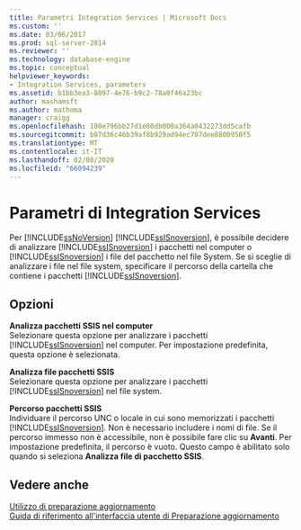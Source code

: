 ```yaml
---
title: Parametri Integration Services | Microsoft Docs
ms.custom: ''
ms.date: 03/06/2017
ms.prod: sql-server-2014
ms.reviewer: ''
ms.technology: database-engine
ms.topic: conceptual
helpviewer_keywords:
- Integration Services, parameters
ms.assetid: b1bb3ea3-8097-4e76-b9c2-78a0f46a23bc
author: mashamsft
ms.author: mathoma
manager: craigg
ms.openlocfilehash: 100e796bb27d1e60db000a364a0432273dd5cafb
ms.sourcegitcommit: b87d36c46b39af8b929ad94ec707dee8800950f5
ms.translationtype: MT
ms.contentlocale: it-IT
ms.lasthandoff: 02/08/2020
ms.locfileid: "66094239"
---
```

# <a name="integration-services-parameters"></a>Parametri di Integration Services
  Per [!INCLUDE[ssNoVersion](../../includes/ssnoversion-md.md)] [!INCLUDE[ssISnoversion](../../includes/ssisnoversion-md.md)], è possibile decidere di analizzare [!INCLUDE[ssISnoversion](../../includes/ssisnoversion-md.md)] i pacchetti nel computer o [!INCLUDE[ssISnoversion](../../includes/ssisnoversion-md.md)] i file del pacchetto nel file System. Se si sceglie di analizzare i file nel file system, specificare il percorso della cartella che contiene i pacchetti [!INCLUDE[ssISnoversion](../../includes/ssisnoversion-md.md)].  
  
## <a name="options"></a>Opzioni  
 **Analizza pacchetti SSIS nel computer**  
 Selezionare questa opzione per analizzare i pacchetti [!INCLUDE[ssISnoversion](../../includes/ssisnoversion-md.md)] nel computer. Per impostazione predefinita, questa opzione è selezionata.  
  
 **Analizza file pacchetti SSIS**  
 Selezionare questa opzione per analizzare i pacchetti [!INCLUDE[ssISnoversion](../../includes/ssisnoversion-md.md)] nel file system.  
  
 **Percorso pacchetti SSIS**  
 Individuare il percorso UNC o locale in cui sono memorizzati i pacchetti [!INCLUDE[ssISnoversion](../../includes/ssisnoversion-md.md)]. Non è necessario includere i nomi di file. Se il percorso immesso non è accessibile, non è possibile fare clic su **Avanti**. Per impostazione predefinita, il percorso è vuoto. Questo campo è abilitato solo quando si seleziona **Analizza file di pacchetto SSIS**.  
  
## <a name="see-also"></a>Vedere anche  
 [Utilizzo di preparazione aggiornamento](../../../2014/sql-server/install/working-with-upgrade-advisor.md)   
 [Guida di riferimento all'interfaccia utente di Preparazione aggiornamento](../../../2014/sql-server/install/upgrade-advisor-user-interface-reference.md)  
  
  
